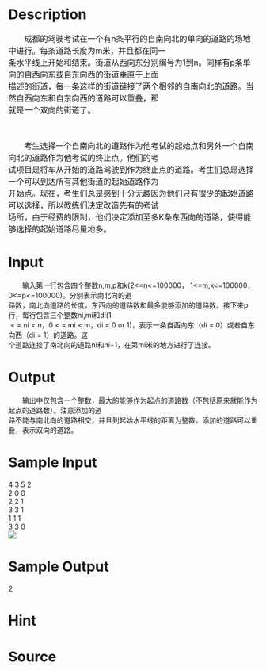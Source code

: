 
# Description

<div class="content"><p><span style="font-size: medium">　　成都的驾驶考试在一个有n条平行的自南向北的单向的道路的场地中进行。每条道路长度为m米，并且都在同一<br/>
条水平线上开始和结束。街道从西向东分别编号为1到n。同样有p条单向的自西向东或自东向西的街道垂直于上面<br/>
描述的街道，每一条这样的街道链接了两个相邻的自南向北的道路。当然自西向东和自东向西的道路可以重叠，那<br/>
就是一个双向的街道了。<br/>
</span></p>
<p><span style="font-size: medium"> <img border="0" alt="" src="source/bzoj/1107/img/aHR0cHM6Ly9seWRzeS5jb20vSnVkZ2VPbmxpbmUvaW1hZ2VzLzExMDdfMS5qcGc=.jpg"/> </span></p>
<p><span style="font-size: medium">　　考生选择一个自南向北的道路作为他考试的起始点和另外一个自南向北的道路作为他考试的终止点。他们的考<br/>
试项目是将车从开始的道路驾驶到作为终止点的道路。考生们总是选择一个可以到达所有其他街道的起始道路作为<br/>
开始点。现在，考生们总是感到十分无趣因为他们只有很少的起始道路可以选择，所以教练们决定改造先有的考试<br/>
场所，由于经费的限制，他们决定添加至多K条东西向的道路，使得能够选择的起始道路尽量地多。<br/>
</span></p></div>

# Input

<div class="content"><p>　　输入第一行包含四个整数n,m,p和k(2&lt;=n&lt;=100000， 1&lt;=m,k&lt;=100000， 0&lt;=p&lt;=100000)。分别表示南北向的道<br/>
路数，南北向道路的长度，东西向的道路数和最多能够添加的道路数。接下来p行，每行包含三个整数ni,mi和di(1<br/>
 &lt; = ni &lt; n，0 &lt; = mi &lt; m，di = 0 or 1)，表示一条自西向东（di = 0）或者自东向西（di = 1）的道路。这<br/>
个道路连接了南北向的道路ni和ni+1，在第mi米的地方进行了连接。</p></div>

# Output

<div class="content"><p>　　输出中仅包含一个整数，最大的能够作为起点的道路数（不包括原来就能作为起点的道路数）。注意添加的道<br/>
路不能与南北向的道路相交，并且到起始水平线的距离为整数。添加的道路可以重叠，表示双向的道路。</p></div>

# Sample Input

<div class="content"><span class="sampledata">4 3 5 2<br/>
2 0 0<br/>
2 2 1<br/>
3 3 1<br/>
1 1 1<br/>
3 3 0<br/>
<img border="0" src="source/bzoj/1107/img/aHR0cHM6Ly9seWRzeS5jb20vSnVkZ2VPbmxpbmUvaW1hZ2VzLzExMDdfMi5qcGc=.jpg"/><br/>
</span></div>

# Sample Output

<div class="content"><span class="sampledata">2</span></div>

# Hint

<div class="content"><p></p></div>

# Source

<div class="content"><p><a href="problemset.php?search="></a></p></div>

